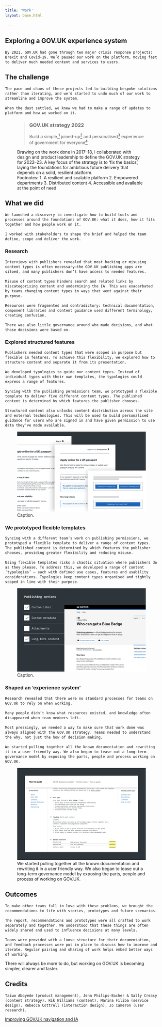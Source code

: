 ```yaml
---
title: 'Work'
layout: base.html

---
```


<!-- Section 1 The challenge -->

<section>
<div class="intro">
   <h1>Exploring a GOV.UK experience system</h1>
    
    By 2021, GOV.UK had gone through two major crisis response projects: Brexit and Covid-19. We’d paused our work on the platform, moving fast to deliver much needed content and services to users.  
</div> 
</section>

<section> 
<div class="grid">
  <div class="right">
   <h2>The challenge</h2>

    The pace and chaos of these projects led to building bespoke solutions rather than iterating, and we’d started to undo much of our work to streamline and improve the system.

    When the dust settled, we knew we had to make a range of updates to platform and how we worked on it. 
</div>
</div>

<figure class="grid">
  <div class="[ quote ] [ right ]">
    <blockquote><h3><span class="gov-logo">GOV.UK</span> strategy 2022</h3>
    Build a <span id="simple">simple,<a href="#fn1"><sup id="one">1</sup></span></a><span id="joined-up"> joined-up<a href="#fn2"><sup>2</sup></span></a>  and <span id="personalised">personalised<a href="#fn3"><sup id="three">3</sup></a></span> experience of government <span id="everyone"> for  everyone<a href="#fn4"><sup>4</sup></a></span>
    
  </blockquote>
  </div>

  <figcaption class="right">
      Drawing on the work done in 2017–18, I collaborated with design and product leadership to define the GOV.UK strategy for 2022–23. A key focus of the strategy is to ‘fix the basics’, laying the foundations for ambitious future delivery that depends on a solid, resilient platform.
    <div class="footnotes">
    Footnotes:
        <fn id=fn1>1. A resilient and scalable platform</fn>
        <fn id=fn2>2. Empowered departments</fn>
        <fn id=fn3>3. Distributed content</fn>
        <fn id=fn4>4. Accessible and available at the point of need</fn>
    </div>   
  </figcaption>
</figure>

<div class="grid">
  <div class="right">
   <h2>What we did</h2>

    We launched a discovery to investigate how to build tools and processes around the foundations of GOV.UK: what it does, how it fits together and how people work on it.

    I worked with stakeholders to shape the brief and helped the team define, scope and deliver the work.
 </div>
 </div>

  <div class="grid">
  <div class="right">
    <h3>Research</h3>

    Interviews with publishers revealed that most hacking or misusing content types is often necessary—the GOV.UK publishing apps are siloed, and many publishers don’t have access to needed features. 

    Misuse of content types hinders search and related links by miscategorising content and undermining the IA. This was exacerbated by teams changing content types in ways that went against their purpose. 

    Resources were fragmented and contradictory: technical documentation, component libraries and content guidance used different terminology, creating confusion. 

    There was also little governance around who made decisions, and what those decisions were based on.
</div>
</div>

<div class="grid">
<div class="right">
  <h3>Explored structured features</h3>

    Publishers needed content types that were scoped in purpose but flexible in features. To achieve this flexibility, we explored how to structure content and separate it from its presentation. 

    We developed typologies to guide our content types. Instead of individual types with their own templates, the typologies could express a range of features.

    Syncing with the publishing permissions team, we prototyped a flexible template to deliver five different content types. The published content is determined by which features the publisher chooses.

    Structured content also unlocks content distribution across the site and external technologies. This will be used to build personalised guidance for users who are signed in and have given permission to use data they’ve made available. 
</div>
</div>

<figure class="grid">
   <img  class="[ middle ]" src="/assets/images/personalised-guide.svg"
    alt="An illustration of guide content, showing different ways it could be personalised using structured content"> 
   <figcaption class="[ right ]
   ">Caption.</figcaption>
  </figure>

<div class="grid">
<div class="right">
  <h3>We prototyped flexible templates</h3>

    Syncing with a different team’s work on publishing permissions, we prototyped a flexible template to deliver a range of content types. The published content is determined by which features the publisher chooses, providing greater flexibility and reducing misuse. 

    Using flexible templates risks a chaotic situation where publishers do as they please. To address this, we developed a range of content ‘typologies’ — each with defined use cases, features and usability considerations. Typologies keep content types organised and tightly scoped in line with their purpose.
</div>
</div>

<figure class="grid">
  <picture class="right">
    <img src="/assets/images/template.svg" alt="An illustration of a flexible template for GOV.UK, with a range of options for publishers to choose">
  </picture> 
   <figcaption class="right">Caption.</figcaption>
  </figure>

<div class="grid">  
<div class="right">
  <h3>Shaped an ‘experience system'</h3>

    Research revealed that there were no standard processes for teams on GOV.Uk to rely on when working. 

    Many people didn’t know what resources existed, and knowledge often disappeared when team members left.   

    Most pressingly, we needed a way to make sure that work done was always aligned with the GOV.UK strategy. Teams needed to understand the why, not just the how of decision making.

    We started pulling together all the known documentation and rewriting it in a user friendly way. We also began to tease out a long-term governance model by exposing the parts, people and process working on GOV.UK.
</div>
</div>

<figure class="grid">
   <picture class="middle">
    <source media="(min-width: 800px)" srcset="/assets/images/documentation.svg">
    <source media="(max-width: 600px)" srcset="/assets/images/documentation-mob.svg">
    <img src="/assets/images/documentation.svg" alt="An illustrated example of what good documentation on GOV.UK looks like">
   </picture>  
   <figcaption class="right">We started pulling together all the known documentation and rewriting it in a user friendly way. We also began to tease out a long-term governance model by exposing the parts, people and process of working on GOV.UK.</figcaption>
  </figure>
</section>

<section>
<div class="grid">
<div class="right">
  <h2>Outcomes</h2>

    To make other teams fall in love with these problems, we brought the recommendations to life with stories, prototypes and future scenarios.

    The report, recommendations and prototypes were all crafted to work separately and together. We understood that these things are often widely shared and used to influence decisions at many levels. 

    Teams were provided with a loose structure for their documentation, and feedback processes were put in place to discuss how to improve and iterate. Regular pairing and sharing of work helps embed better ways of working.
</div>
</div>


  <div class="outro">
   
   There will always be more to do, but working on GOV.UK is becoming simpler, clearer and faster.
  </div>
</section>

<section>
<div class="grid">
<div class="right">
<div class="credits">
  <h2>Credits</h2>
 
    Taiwo Aboyede (product management), Jenn Philips-Bacher & Sally Creasy (content strategy), Rik Williams (content), Marina Filiba (service design), Rebecca Cottrell (interaction design), Jo Cameron (user research).
  </div>
  </div> 
</section>


<div class="[ grid ] [ pagination ]">
  <div class="right">
    <div class="prev">
      <a href="/taxonomy">Improving GOV.UK navigation and IA</a>
    </div>
  </div>
</div>






